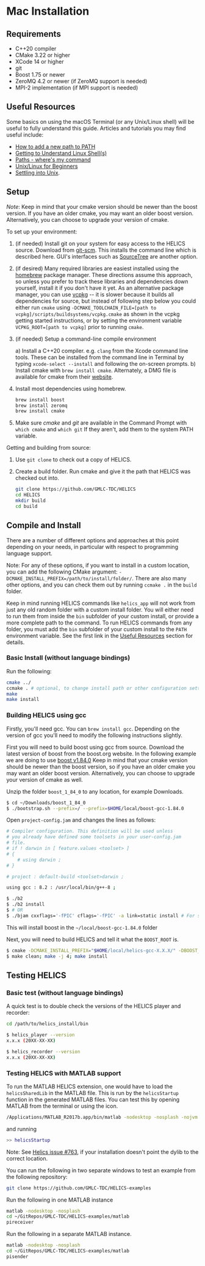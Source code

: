# Mac Installation

## Requirements

- C++20 compiler
- CMake 3.22 or higher
- XCode 14 or higher
- git
- Boost 1.75 or newer
- ZeroMQ 4.2 or newer (if ZeroMQ support is needed)
- MPI-2 implementation (if MPI support is
  needed)

## Useful Resources

Some basics on using the macOS Terminal (or any Unix/Linux shell) will be useful to fully understand this guide. Articles and tutorials you may find useful include:

- [How to add a new path to PATH](http://osxdaily.com/2014/08/14/add-new-path-to-path-command-line/)
- [Getting to Understand Linux Shell(s)](https://medium.com/coding-blocks/getting-to-understand-linux-shell-s-start-up-scripts-and-the-environments-path-variable-fc672107b2d7)
- [Paths - where's my command](https://developer.ibm.com/tutorials/l-lpic1-103-1/#paths-where-s-my-command-)
- [Unix/Linux for Beginners](https://www.tutorialspoint.com/unix/unix-environment.htm)
- [Settling into Unix](http://matt.might.net/articles/settling-into-unix/).

## Setup

_Note_: Keep in mind that your cmake version should be newer than the boost version. If you have an older cmake, you may want an older boost version. Alternatively, you can choose to upgrade your version of cmake.

To set up your environment:

1. (if needed) Install git on your system for easy access to the
   HELICS source. Download from
   [git-scm](https://git-scm.com/downloads). This installs the
   command line which is described here. GUI's interfaces such as
   [SourceTree](https://www.sourcetreeapp.com/) are another option.
2. (if desired) Many required libraries are easiest installed using
   the [homebrew](https://brew.sh/) package manager. These directions
   assume this approach, so unless you prefer to track these
   libraries and dependencies down yourself, install it if you don't
   have it yet. As an alternative package manager, you can use
   [vcpkg](https://github.com/microsoft/vcpkg#getting-started) -- it
   is slower because it builds all dependencies for source, but instead
   of following step below you could either run `cmake` using
   `-DCMAKE_TOOLCHAIN_FILE=[path to vcpkg]/scripts/buildsystems/vcpkg.cmake`
   as shown in the vcpkg getting started instructions, or by setting the
   environment variable `VCPKG_ROOT=[path to vcpkg]` prior to running `cmake`.
3. (if needed) Setup a command-line compile environment

   a) Install a C++20 compiler. e.g. `clang`
   from the Xcode command line tools. These can be installed
   from the command line in Terminal by typing
   `xcode-select --install` and following the on-screen
   prompts.
   b) Install cmake with `brew install cmake`. Alternately, a DMG
   file is available for cmake from their
   [website](https://cmake.org/download/).

4. Install most dependencies using homebrew.

   ```bash
   brew install boost
   brew install zeromq
   brew install cmake
   ```

5. Make sure _cmake_ and _git_ are available in the Command Prompt
   with `which cmake` and `which git` If they aren't, add them to the
   system PATH variable.

Getting and building from source:

1. Use `git clone` to check out a copy of HELICS.
2. Create a build folder. Run cmake and give it the path that HELICS
   was checked out into.

   ```bash
   git clone https://github.com/GMLC-TDC/HELICS
   cd HELICS
   mkdir build
   cd build
   ```

## Compile and Install

There are a number of different options and approaches at this point depending on your needs, in particular with respect to programming language support.

<div class="admonition note">

Note: For any of these options, if you want to install in a custom location, you can add the following CMake argument: `-DCMAKE_INSTALL_PREFIX=/path/to/install/folder/`. There are also many other options, and you can check them out by running `ccmake .` in the `build` folder.

Keep in mind running HELICS commands like `helics_app` will not work from just any old random folder with a custom install folder.
You will either need to run them from inside the `bin` subfolder of your custom install, or provide a more complete path to the command.
To run HELICS commands from any folder, you must add the `bin` subfolder of your custom install to the `PATH` environment variable. See the
first link in the [Useful Resources](#useful-resources) section for details.

</div>

### Basic Install (without language bindings)

Run the following:

```bash
cmake ../
ccmake . # optional, to change install path or other configuration settings
make
make install
```

### Building HELICS using gcc

Firstly, you'll need gcc. You can `brew install gcc`. Depending on the version of gcc you'll need to modify the following instructions slightly.

First you will need to build boost using gcc from source. Download the latest version of boost from the
boost.org website.
In the following example we are doing to use [boost v1.84.0](http://www.boost.org/users/history/version_1_84_0.html)
Keep in mind that your cmake version should be newer than the boost version, so if you have an older cmake you may want an older boost version. Alternatively, you can choose to upgrade your version of cmake as well.

Unzip the folder `boost_1_84_0` to any location, for example Downloads.

```bash
$ cd ~/Downloads/boost_1_84_0
$ ./bootstrap.sh --prefix=/ --prefix=$HOME/local/boost-gcc-1.84.0
```

Open `project-config.jam` and changes the lines as follows:

```bash
# Compiler configuration. This definition will be used unless
# you already have defined some toolsets in your user-config.jam
# file.
# if ! darwin in [ feature.values <toolset> ]
# {
    # using darwin ;
# }

# project : default-build <toolset>darwin ;

using gcc : 8.2 : /usr/local/bin/g++-8 ;
```

```bash
$ ./b2
$ ./b2 install
$ # OR
$ ./bjam cxxflags='-fPIC' cflags='-fPIC' -a link=static install # For static linking
```

This will install boost in the `~/local/boost-gcc-1.84.0` folder

Next, you will need to build HELICS and tell it what the `BOOST_ROOT` is.

```bash
$ cmake -DCMAKE_INSTALL_PREFIX="$HOME/local/helics-gcc-X.X.X/" -DBOOST_ROOT="$HOME/local/boost-gcc-1.69.0" -DCMAKE_C_COMPILER=/usr/local/Cellar/gcc/8.2.0/bin/gcc-8 -DCMAKE_CXX_COMPILER=/usr/local/Cellar/gcc/8.2.0/bin/g++-8 ../
$ make clean; make -j 4; make install
```

## Testing HELICS

### Basic test (without language bindings)

A quick test is to double check the versions of the HELICS player and
recorder:

```bash
cd /path/to/helics_install/bin

$ helics_player --version
x.x.x (20XX-XX-XX)

$ helics_recorder --version
x.x.x (20XX-XX-XX)
```

### Testing HELICS with MATLAB support

To run the MATLAB HELICS extension, one would have to load the `helicsSharedLib` in the MATLAB file.
This is run by the `helicsStartup` function in the generated MATLAB files.
You can test this by opening MATLAB from the terminal or using the icon.

```bash
/Applications/MATLAB_R2017b.app/bin/matlab -nodesktop -nosplash -nojvm
```

and running

```matlab
>> helicsStartup
```

<div class="admonition note">

Note: See [Helics issue #763](https://github.com/GMLC-TDC/HELICS/issues/763/), if your installation doesn't point the dylib to the correct location.

</div>

You can run the following in two separate windows to test an example from the following repository:

```bash
git clone https://github.com/GMLC-TDC/HELICS-examples
```

Run the following in one MATLAB instance

```bash
matlab -nodesktop -nosplash
cd ~/GitRepos/GMLC-TDC/HELICS-examples/matlab
pireceiver
```

Run the following in a separate MATLAB instance.

```bash
matlab -nodesktop -nosplash
cd ~/GitRepos/GMLC-TDC/HELICS-examples/matlab
pisender
```
